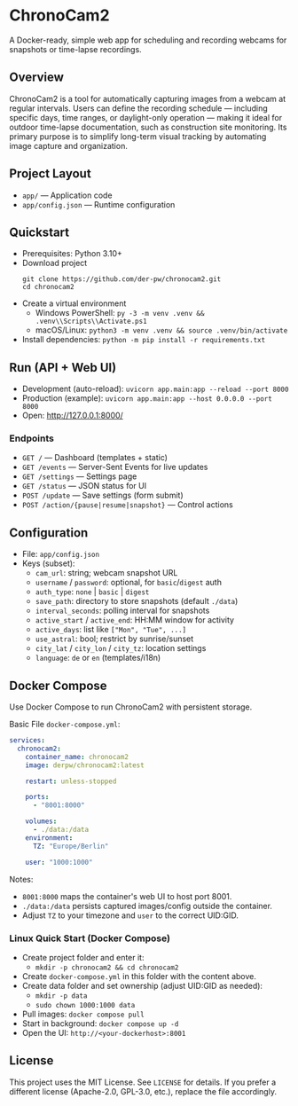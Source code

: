 # ChronoCam2

A Docker-ready, simple web app for scheduling and recording webcams for snapshots or time-lapse recordings.

## Overview
ChronoCam2 is a tool for automatically capturing images from a webcam at regular intervals. Users can define the recording schedule — including specific days, time ranges, or daylight-only operation — making it ideal for outdoor time-lapse documentation, such as construction site monitoring. Its primary purpose is to simplify long-term visual tracking by automating image capture and organization.

## Project Layout
- `app/` — Application code
- `app/config.json` — Runtime configuration

## Quickstart
- Prerequisites: Python 3.10+
- Download project
  ```
  git clone https://github.com/der-pw/chronocam2.git
  cd chronocam2
  ```
- Create a virtual environment
  - Windows PowerShell: `py -3 -m venv .venv && .venv\\Scripts\\Activate.ps1`
  - macOS/Linux: `python3 -m venv .venv && source .venv/bin/activate`
- Install dependencies: `python -m pip install -r requirements.txt`

## Run (API + Web UI)
- Development (auto-reload): `uvicorn app.main:app --reload --port 8000`
- Production (example): `uvicorn app.main:app --host 0.0.0.0 --port 8000`
- Open: http://127.0.0.1:8000/

### Endpoints
- `GET /` — Dashboard (templates + static)
- `GET /events` — Server-Sent Events for live updates
- `GET /settings` — Settings page
- `GET /status` — JSON status for UI
- `POST /update` — Save settings (form submit)
- `POST /action/{pause|resume|snapshot}` — Control actions

## Configuration
- File: `app/config.json`
- Keys (subset):
  - `cam_url`: string; webcam snapshot URL
  - `username` / `password`: optional, for `basic`/`digest` auth
  - `auth_type`: `none` | `basic` | `digest`
  - `save_path`: directory to store snapshots (default `./data`)
  - `interval_seconds`: polling interval for snapshots
  - `active_start` / `active_end`: HH:MM window for activity
  - `active_days`: list like `["Mon", "Tue", ...]`
  - `use_astral`: bool; restrict by sunrise/sunset
  - `city_lat` / `city_lon` / `city_tz`: location settings
  - `language`: `de` or `en` (templates/i18n)


## Docker Compose

Use Docker Compose to run ChronoCam2 with persistent storage.

Basic File `docker-compose.yml`:

```yaml
services:
  chronocam2:
    container_name: chronocam2
    image: derpw/chronocam2:latest

    restart: unless-stopped

    ports:
      - "8001:8000"

    volumes:
      - ./data:/data
    environment:
      TZ: "Europe/Berlin"

    user: "1000:1000"
```

Notes:
- `8001:8000` maps the container's web UI to host port 8001.
- `./data:/data` persists captured images/config outside the container.
- Adjust `TZ` to your timezone and `user` to the correct UID:GID.

### Linux Quick Start (Docker Compose)

- Create project folder and enter it:
  - `mkdir -p chronocam2 && cd chronocam2`
- Create `docker-compose.yml` in this folder with the content above.
- Create data folder and set ownership (adjust UID:GID as needed):
  - `mkdir -p data`
  - `sudo chown 1000:1000 data`
- Pull images: `docker compose pull`
- Start in background: `docker compose up -d`
- Open the UI: `http://<your-dockerhost>:8001`


## License
This project uses the MIT License. See `LICENSE` for details. If you prefer a different license (Apache-2.0, GPL-3.0, etc.), replace the file accordingly.